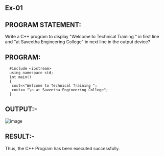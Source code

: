 ## Ex-01 
## PROGRAM STATEMENT: 
 Write a C++ program to display "Welcome to Technical Training " in first line and "at Saveetha 
Engineering College" in next line in the output device? 
## PROGRAM: 
```
  #include <iostream> 
  using namespace std; 
  int main() 
  { 
   cout<<"Welcome to Technical Training "; 
   cout<< "\n at Saveetha Engineering College"; 
  }
  ```
## OUTPUT:-
![image](https://github.com/ManiKandan228/19CS401/assets/119160414/e7fea01a-1744-4dcb-8d58-238e4adb1c21)

## RESULT:-
   Thus, the C++ Program has been executed successfully.
